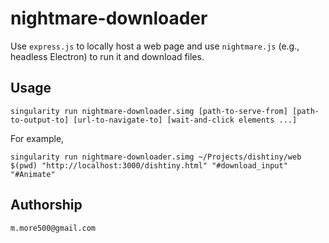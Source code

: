 # nightmare-downloader

Use `express.js` to locally host a web page and use `nightmare.js` (e.g., headless Electron) to run it and download files.

## Usage

```
singularity run nightmare-downloader.simg [path-to-serve-from] [path-to-output-to] [url-to-navigate-to] [wait-and-click elements ...]
```

For example,
```
singularity run nightmare-downloader.simg ~/Projects/dishtiny/web $(pwd) "http://localhost:3000/dishtiny.html" "#download_input" "#Animate"
```

## Authorship

`m.more500@gmail.com`
